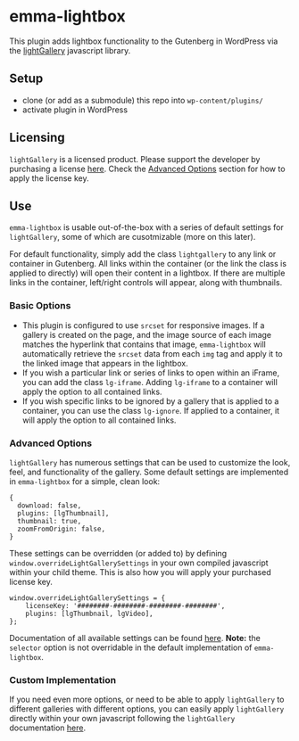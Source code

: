 # emma-lightbox

This plugin adds lightbox functionality to the Gutenberg in WordPress via the [lightGallery](https://www.lightgalleryjs.com/) javascript library.

## Setup
* clone (or add as a submodule) this repo into `wp-content/plugins/`
* activate plugin in WordPress

## Licensing
`lightGallery` is a licensed product. Please support the developer by purchasing a license [here](https://www.lightgalleryjs.com/license/). Check the [Advanced Options](#advanced-options) section for how to apply the license key.

## Use
`emma-lightbox` is usable out-of-the-box with a series of default settings for `lightGallery`, some of which are cusotmizable (more on this later).

For default functionality, simply add the class `lightgallery` to any link or container in Gutenberg. All links within the container (or the link the class is applied to directly) will open their content in a lightbox. If there are multiple links in the container, left/right controls will appear, along with thumbnails.

### Basic Options
* This plugin is configured to use `srcset` for responsive images. If a gallery is created on the page, and the image source of each image matches the hyperlink that contains that image, `emma-lightbox` will automatically retrieve the `srcset` data from each `img` tag and apply it to the linked image that appears in the lightbox.
* If you wish a particular link or series of links to open within an iFrame, you can add the class `lg-iframe`. Adding `lg-iframe` to a container will apply the option to all contained links.
* If you wish specific links to be ignored by a gallery that is applied to a container, you can use the class `lg-ignore`. If applied to a container, it will apply the option to all contained links.

### Advanced Options
`lightGallery` has numerous settings that can be used to customize the look, feel, and functionality of the gallery. Some default settings are implemented in `emma-lightbox` for a simple, clean look:
```
{
  download: false,
  plugins: [lgThumbnail],
  thumbnail: true,
  zoomFromOrigin: false,
}
```

These settings can be overridden (or added to) by defining `window.overrideLightGallerySettings` in your own compiled javascript within your child theme. This is also how you will apply your purchased license key.
```
window.overrideLightGallerySettings = {
	licenseKey: '########-########-########-########',
	plugins: [lgThumbnail, lgVideo],
};
```
Documentation of all available settings can be found [here](https://www.lightgalleryjs.com/docs/settings/). **Note:** the `selector` option is not overridable in the default implementation of `emma-lightbox`.

### Custom Implementation
If you need even more options, or need to be able to apply `lightGallery` to different galleries with different options, you can easily apply `lightGallery` directly within your own javascript following the `lightGallery` documentation [here](https://www.lightgalleryjs.com/docs/getting-started/).
